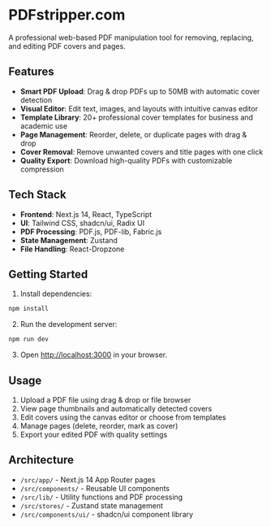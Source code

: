 # PDFstripper.com

A professional web-based PDF manipulation tool for removing, replacing, and editing PDF covers and pages.

## Features

- **Smart PDF Upload**: Drag & drop PDFs up to 50MB with automatic cover detection
- **Visual Editor**: Edit text, images, and layouts with intuitive canvas editor
- **Template Library**: 20+ professional cover templates for business and academic use
- **Page Management**: Reorder, delete, or duplicate pages with drag & drop
- **Cover Removal**: Remove unwanted covers and title pages with one click
- **Quality Export**: Download high-quality PDFs with customizable compression

## Tech Stack

- **Frontend**: Next.js 14, React, TypeScript
- **UI**: Tailwind CSS, shadcn/ui, Radix UI
- **PDF Processing**: PDF.js, PDF-lib, Fabric.js
- **State Management**: Zustand
- **File Handling**: React-Dropzone

## Getting Started

1. Install dependencies:
```bash
npm install
```

2. Run the development server:
```bash
npm run dev
```

3. Open [http://localhost:3000](http://localhost:3000) in your browser.

## Usage

1. Upload a PDF file using drag & drop or file browser
2. View page thumbnails and automatically detected covers
3. Edit covers using the canvas editor or choose from templates
4. Manage pages (delete, reorder, mark as cover)
5. Export your edited PDF with quality settings

## Architecture

- `/src/app/` - Next.js 14 App Router pages
- `/src/components/` - Reusable UI components
- `/src/lib/` - Utility functions and PDF processing
- `/src/stores/` - Zustand state management
- `/src/components/ui/` - shadcn/ui component library
